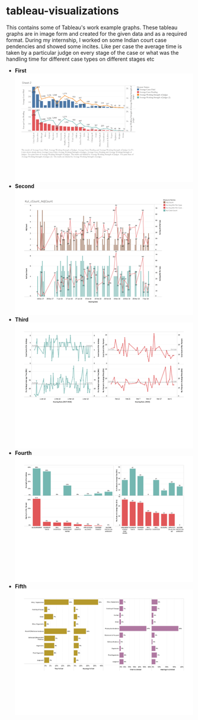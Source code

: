 # tableau-visualizations
This contains some of Tableau's work example graphs. These tableau graphs are in image form and created for the given data and as a required format. During my internship, I worked on some Indian court case pendencies and showed some incites. Like per case the average time is taken by a particular judge on every stage of the case or what was the handling time for different case types on different stages etc
- **First**
![Courts Cases Data](/graphs/1.png "Working capacity")
- **Second**
![Judge Handling Cases Data](/graphs/2.png "Per case handling time")
- **Third**
![Judges Cases Data](/graphs/3.png "Average hearing time")
- **Fourth**
![Cases Stages Data](/graphs/4.png "Per judge hearing comparing")
- **Fifth**
![Cases Types Data](/graphs/5.png "Handling time on case type")

